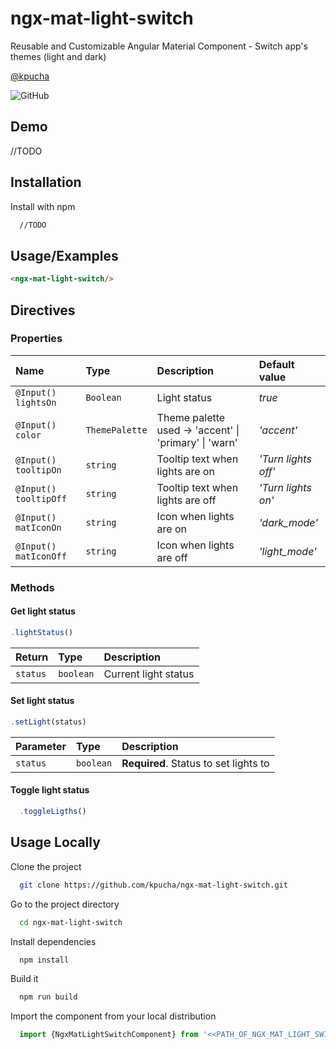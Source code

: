 
# ngx-mat-light-switch

Reusable and Customizable Angular Material Component - Switch app's themes (light and dark)

[@kpucha](https://www.github.com/kpucha)

![GitHub](https://img.shields.io/github/license/kpucha/ngx-mat-light-switch?style=for-the-badge) 

## Demo

//TODO


## Installation

Install with npm

```bash
  //TODO
```
    
## Usage/Examples

```html
<ngx-mat-light-switch/>
```


## Directives

### Properties

| Name | Type     | Description                       | Default value |
| :-------- | :------- | :-------------------------------- | :---------|
| `@Input() lightsOn`      | `Boolean` | Light status | *true* |
| `@Input() color`      | `ThemePalette` | Theme palette used -> 'accent' \| 'primary' \| 'warn' | *'accent'* |
| `@Input() tooltipOn`      | `string` | Tooltip text when lights are on| *'Turn lights off'* |
| `@Input() tooltipOff`      | `string` | Tooltip text when lights are off| *'Turn lights on'* |
| `@Input() matIconOn`      | `string` | Icon when lights are on| *'dark_mode'* |
| `@Input() matIconOff`      | `string` | Icon when lights are off| *'light_mode'* |



### Methods

#### Get light status
```javascript
.lightStatus()
```

| Return | Type     | Description                       |
| :-------- | :------- | :-------------------------------- |
| `status`      | `boolean` | Current light status|

#### Set light status
```javascript
.setLight(status)
```

| Parameter | Type     | Description                       |
| :-------- | :------- | :-------------------------------- |
| `status`      | `boolean` | **Required**. Status to set lights to|

#### Toggle light status

```javascript
  .toggleLigths()
```






## Usage Locally

Clone the project

```bash
  git clone https://github.com/kpucha/ngx-mat-light-switch.git
```

Go to the project directory

```bash
  cd ngx-mat-light-switch
```

Install dependencies

```bash
  npm install
```

Build it

```bash
  npm run build
```

Import the component from your local distribution
```javascript
  import {NgxMatLightSwitchComponent} from '<<PATH_OF_NGX_MAT_LIGHT_SWITCH>>/dist/ngx-mat-light-switch-library';
```

